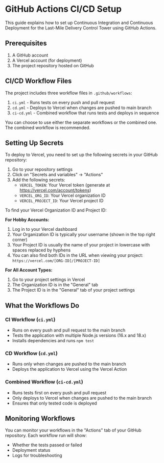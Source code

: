 # GitHub Actions CI/CD Setup

This guide explains how to set up Continuous Integration and Continuous Deployment for the Last-Mile Delivery Control Tower using GitHub Actions.

## Prerequisites

1. A GitHub account
2. A Vercel account (for deployment)
3. The project repository hosted on GitHub

## CI/CD Workflow Files

The project includes three workflow files in `.github/workflows`:

1. `ci.yml` - Runs tests on every push and pull request
2. `cd.yml` - Deploys to Vercel when changes are pushed to main branch
3. `ci-cd.yml` - Combined workflow that runs tests and deploys in sequence

You can choose to use either the separate workflows or the combined one. The combined workflow is recommended.

## Setting Up Secrets

To deploy to Vercel, you need to set up the following secrets in your GitHub repository:

1. Go to your repository settings
2. Click on "Secrets and variables" → "Actions"
3. Add the following secrets:
   - `VERCEL_TOKEN`: Your Vercel token (generate at https://vercel.com/account/tokens)
   - `VERCEL_ORG_ID`: Your Vercel organization ID
   - `VERCEL_PROJECT_ID`: Your Vercel project ID

To find your Vercel Organization ID and Project ID:

**For Hobby Accounts:**
1. Log in to your Vercel dashboard
2. Your Organization ID is typically your username (shown in the top right corner)
3. Your Project ID is usually the name of your project in lowercase with spaces replaced by hyphens
4. You can also find both IDs in the URL when viewing your project: `https://vercel.com/[ORG-ID]/[PROJECT-ID]`

**For All Account Types:**
1. Go to your project settings in Vercel
2. The Organization ID is in the "General" tab
3. The Project ID is in the "General" tab of your project settings

## What the Workflows Do

### CI Workflow (`ci.yml`)
- Runs on every push and pull request to the main branch
- Tests the application with multiple Node.js versions (16.x and 18.x)
- Installs dependencies and runs `npm test`

### CD Workflow (`cd.yml`)
- Runs only when changes are pushed to the main branch
- Deploys the application to Vercel using the Vercel Action

### Combined Workflow (`ci-cd.yml`)
- Runs tests first on every push and pull request
- Only deploys to Vercel when changes are pushed to the main branch
- Ensures that only tested code is deployed

## Monitoring Workflows

You can monitor your workflows in the "Actions" tab of your GitHub repository. Each workflow run will show:
- Whether the tests passed or failed
- Deployment status
- Logs for troubleshooting